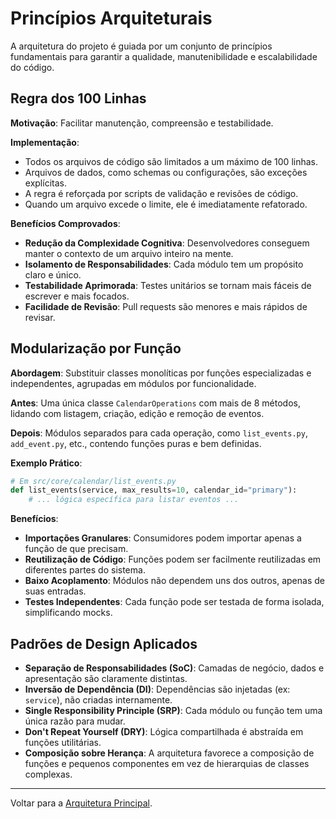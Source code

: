# Princípios Arquiteturais

A arquitetura do projeto é guiada por um conjunto de princípios fundamentais para garantir a qualidade, manutenibilidade e escalabilidade do código.

## Regra dos 100 Linhas

**Motivação**: Facilitar manutenção, compreensão e testabilidade.

**Implementação**:
-   Todos os arquivos de código são limitados a um máximo de 100 linhas.
-   Arquivos de dados, como schemas ou configurações, são exceções explícitas.
-   A regra é reforçada por scripts de validação e revisões de código.
-   Quando um arquivo excede o limite, ele é imediatamente refatorado.

**Benefícios Comprovados**:
-   **Redução da Complexidade Cognitiva**: Desenvolvedores conseguem manter o contexto de um arquivo inteiro na mente.
-   **Isolamento de Responsabilidades**: Cada módulo tem um propósito claro e único.
-   **Testabilidade Aprimorada**: Testes unitários se tornam mais fáceis de escrever e mais focados.
-   **Facilidade de Revisão**: Pull requests são menores e mais rápidos de revisar.

## Modularização por Função

**Abordagem**: Substituir classes monolíticas por funções especializadas e independentes, agrupadas em módulos por funcionalidade.

**Antes**:
Uma única classe `CalendarOperations` com mais de 8 métodos, lidando com listagem, criação, edição e remoção de eventos.

**Depois**:
Módulos separados para cada operação, como `list_events.py`, `add_event.py`, etc., contendo funções puras e bem definidas.

**Exemplo Prático**:
```python
# Em src/core/calendar/list_events.py
def list_events(service, max_results=10, calendar_id="primary"):
    # ... lógica específica para listar eventos ...
```

**Benefícios**:
-   **Importações Granulares**: Consumidores podem importar apenas a função de que precisam.
-   **Reutilização de Código**: Funções podem ser facilmente reutilizadas em diferentes partes do sistema.
-   **Baixo Acoplamento**: Módulos não dependem uns dos outros, apenas de suas entradas.
-   **Testes Independentes**: Cada função pode ser testada de forma isolada, simplificando mocks.

## Padrões de Design Aplicados

-   **Separação de Responsabilidades (SoC)**: Camadas de negócio, dados e apresentação são claramente distintas.
-   **Inversão de Dependência (DI)**: Dependências são injetadas (ex: `service`), não criadas internamente.
-   **Single Responsibility Principle (SRP)**: Cada módulo ou função tem uma única razão para mudar.
-   **Don't Repeat Yourself (DRY)**: Lógica compartilhada é abstraída em funções utilitárias.
-   **Composição sobre Herança**: A arquitetura favorece a composição de funções e pequenos componentes em vez de hierarquias de classes complexas.

---
Voltar para a [Arquitetura Principal](architecture.md). 